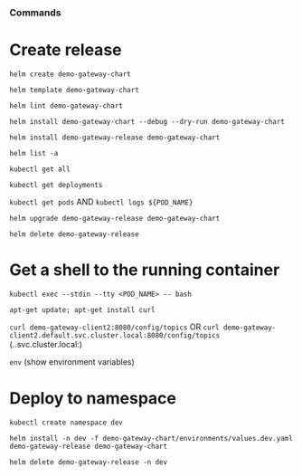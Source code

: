 ### Commands

# Create release

``` helm create demo-gateway-chart ```

``` helm template demo-gateway-chart ```

``` helm lint demo-gateway-chart ```

``` helm install demo-gateway-chart --debug --dry-run demo-gateway-chart ```

``` helm install demo-gateway-release demo-gateway-chart ```

``` helm list -a ```

``` kubectl get all ```

``` kubectl get deployments ```

``` kubectl get pods ``` AND ``` kubectl logs ${POD_NAME} ```

``` helm upgrade demo-gateway-release demo-gateway-chart ```

``` helm delete demo-gateway-release ```

# Get a shell to the running container

``` kubectl exec --stdin --tty <POD_NAME> -- bash ```

``` apt-get update; apt-get install curl ```

``` curl demo-gateway-client2:8080/config/topics ``` OR ``` curl demo-gateway-client2.default.svc.cluster.local:8080/config/topics ``` (<service-name>.<namespace>.svc.cluster.local:<port>)

``` env ``` (show environment variables)

# Deploy to namespace

``` kubectl create namespace dev ```

``` helm install -n dev -f demo-gateway-chart/environments/values.dev.yaml demo-gateway-release demo-gateway-chart ```

``` helm delete demo-gateway-release -n dev ```